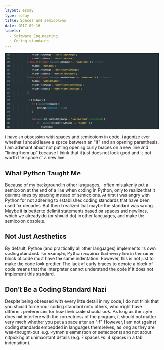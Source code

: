 ```yaml
---
layout: essay
type: essay
title: Spaces and semicolons
date: 2017-09-16
labels:
  - Software Engineering
  - Coding standards
---
```


<img class="ui large right floated image" src="../images/javascript.png">

I have an obsession with spaces and semicolons in code. I agonize over whether I should leave a space between an "if" and an opening parenthesis. I am adamant about not putting opening curly braces on a new line and "lining them up" because I think that it just does not look good and is not worth the space of a new line.

## What Python Taught Me

Because of my background in other languages, I often mistakenly put a semicolon at the end of a line when coding in Python, only to realize that it delimits lines by spacing instead of semicolons. At first I was angry with Python for not adhering to established coding standards that have been used for decades. But then I realized that maybe the standard was wrong. Maybe it <strong>is</strong> better to delimit statements based on spaces and newlines, which we already do (or should do) in other languages, and make the semicolon obsolete.

## Not Just Aesthetics

By default, Python (and practically all other languages) implements its own coding standard. For example, Python requires that every line in the same block of code must have the same indentation. However, this is not just to make the code look prettier. The lack of curly braces to denote a block of code means that the interpreter cannot understand the code if it does not implement this standard.

## Don't Be a Coding Standard Nazi

Despite being obsessed with every little detail in my code, I do not think that you should force your coding standard onto others, who might have different preferences for how their code should look. As long as the style does not interfere with the correctness of the program, it should not matter very much whether you put a space after an "if". However, I am not against coding standards embedded in languages themselves, as long as they are well-thought-out (e.g. Python's elimination of semicolons) and not about nitpicking at unimportant details (e.g. 2 spaces vs. 4 spaces in a tab indentation).

